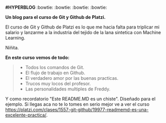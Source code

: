<strong> #HYPERBLOG </strong>
:bowtie: :bowtie: :bowtie: :bowtie: 


<strong><p>Un blog para el curso de Git y Github de Platzi.<p></strong>
</p>El curso de Git y Github de Platzi es lo que me hacia falta para triplicar mi salario y lanzarme a la industria del tejido de la lana sintetica con Machine Learning.<p>
 Niñita.


<strong> En este curso vemos de todo: </strong>
> - Todos los comandos de Git.
> - El flujo de trabajo en Github.
> - El verdadero amor por las buenas practicas.
> - Trucos muy locos del profesor.
> - Las personalidades multiples de Freddy.

Y como recordatorio "Este README.MD es un chiste". Diseñado para el ejemplo. Si llegas aca no te lo tomes en serio mejor ve a ver el curso https://platzi.com/clases/1557-git-github/19977-readmemd-es-una-excelente-practica/. 

